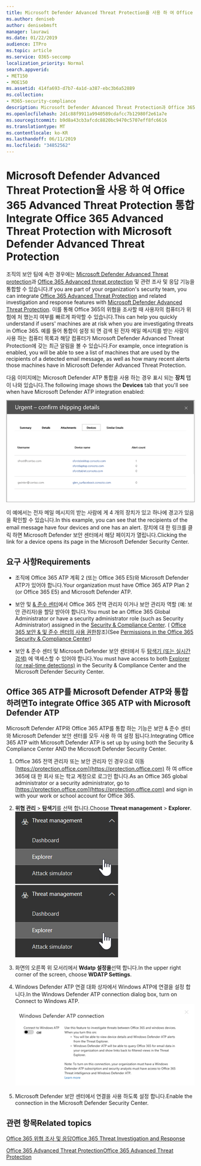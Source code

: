```yaml
---
title: Microsoft Defender Advanced Threat Protection을 사용 하 여 Office 365 Advanced Threat Protection 통합
ms.author: deniseb
author: denisebmsft
manager: laurawi
ms.date: 01/22/2019
audience: ITPro
ms.topic: article
ms.service: O365-seccomp
localization_priority: Normal
search.appverid:
- MET150
- MOE150
ms.assetid: 414fa693-d7b7-4a1d-a387-ebc3b6a52889
ms.collection:
- M365-security-compliance
description: Microsoft Defender Advanced Threat Protection과 Office 365 Advanced Threat Protection을 통합 하 여 보다 자세한 위협 관리 정보를 확인 합니다.
ms.openlocfilehash: 2d1c88f9911a9940589cdafcc7b12980f2e61a7e
ms.sourcegitcommit: b9d8a43cb3afcdc8820bc9470c5707eff8fc6616
ms.translationtype: MT
ms.contentlocale: ko-KR
ms.lasthandoff: 06/11/2019
ms.locfileid: "34852562"
---
```

# <a name="integrate-office-365-advanced-threat-protection-with-microsoft-defender-advanced-threat-protection"></a><span data-ttu-id="5f100-103">Microsoft Defender Advanced Threat Protection을 사용 하 여 Office 365 Advanced Threat Protection 통합</span><span class="sxs-lookup"><span data-stu-id="5f100-103">Integrate Office 365 Advanced Threat Protection with Microsoft Defender Advanced Threat Protection</span></span>

<span data-ttu-id="5f100-104">조직의 보안 팀에 속한 경우에는 [Microsoft Defender Advanced Threat protection](https://docs.microsoft.com/windows/security/threat-protection/microsoft-defender-atp/microsoft-defender-advanced-threat-protection)과 [Office 365 Advanced threat protection](office-365-atp.md) 및 관련 조사 및 응답 기능을 통합할 수 있습니다.</span><span class="sxs-lookup"><span data-stu-id="5f100-104">If you are part of your organization's security team, you can integrate [Office 365 Advanced Threat Protection](office-365-atp.md) and related investigation and response features with [Microsoft Defender Advanced Threat Protection](https://docs.microsoft.com/windows/security/threat-protection/microsoft-defender-atp/microsoft-defender-advanced-threat-protection).</span></span> <span data-ttu-id="5f100-105">이를 통해 Office 365의 위협을 조사할 때 사용자의 컴퓨터가 위험에 처 했는지 여부를 빠르게 파악할 수 있습니다.</span><span class="sxs-lookup"><span data-stu-id="5f100-105">This can help you quickly understand if users' machines are at risk when you are investigating threats in Office 365.</span></span> <span data-ttu-id="5f100-106">예를 들어 통합이 설정 되 면 검색 된 전자 메일 메시지를 받는 사람이 사용 하는 컴퓨터 목록과 해당 컴퓨터가 Microsoft Defender Advanced Threat Protection에 갖는 최근 알림을 볼 수 있습니다.</span><span class="sxs-lookup"><span data-stu-id="5f100-106">For example, once integration is enabled, you will be able to see a list of machines that are used by the recipients of a detected email message, as well as how many recent alerts those machines have in Microsoft Defender Advanced Threat Protection.</span></span>
  
<span data-ttu-id="5f100-107">다음 이미지에는 Microsoft Defender ATP 통합을 사용 하는 경우 표시 되는 **장치** 탭이 나와 있습니다.</span><span class="sxs-lookup"><span data-stu-id="5f100-107">The following image shows the **Devices** tab that you'll see when have Microsoft Defender ATP integration enabled:</span></span>
  
![Microsoft Defender ATP가 사용 하도록 설정 되 면 경고가 포함 된 컴퓨터 목록을 볼 수 있습니다.](media/fec928ea-8f0c-44d7-80b9-a2e0a8cd4e89.PNG)
  
<span data-ttu-id="5f100-109">이 예에서는 전자 메일 메시지의 받는 사람에 게 4 개의 장치가 있고 하나에 경고가 있음을 확인할 수 있습니다.</span><span class="sxs-lookup"><span data-stu-id="5f100-109">In this example, you can see that the recipients of the email message have four devices and one has an alert.</span></span> <span data-ttu-id="5f100-110">장치에 대 한 링크를 클릭 하면 Microsoft Defender 보안 센터에서 해당 페이지가 열립니다.</span><span class="sxs-lookup"><span data-stu-id="5f100-110">Clicking the link for a device opens its page in the Microsoft Defender Security Center.</span></span>
  
## <a name="requirements"></a><span data-ttu-id="5f100-111">요구 사항</span><span class="sxs-lookup"><span data-stu-id="5f100-111">Requirements</span></span>

- <span data-ttu-id="5f100-112">조직에 Office 365 ATP 계획 2 (또는 Office 365 E5)와 Microsoft Defender ATP가 있어야 합니다.</span><span class="sxs-lookup"><span data-stu-id="5f100-112">Your organization must have Office 365 ATP Plan 2 (or Office 365 E5) and Microsoft Defender ATP.</span></span>
    
- <span data-ttu-id="5f100-113">보안 및 [ &amp; 준수 센터](https://protection.office.com)에서 Office 365 전역 관리자 이거나 보안 관리자 역할 (예: 보안 관리자)을 할당 받아야 합니다.</span><span class="sxs-lookup"><span data-stu-id="5f100-113">You must be an Office 365 Global Administrator or have a security administrator role (such as Security Administrator) assigned in the [Security &amp; Compliance Center](https://protection.office.com).</span></span> <span data-ttu-id="5f100-114">( [Office 365 보안 &amp; 및 준수 센터의 사용 권한](permissions-in-the-security-and-compliance-center.md)참조)</span><span class="sxs-lookup"><span data-stu-id="5f100-114">(See [Permissions in the Office 365 Security &amp; Compliance Center](permissions-in-the-security-and-compliance-center.md))</span></span>
    
- <span data-ttu-id="5f100-115">보안 & 준수 센터 및 Microsoft Defender 보안 센터에서 두 [탐색기 (또는 실시간 검색)](threat-explorer.md) 에 액세스할 수 있어야 합니다.</span><span class="sxs-lookup"><span data-stu-id="5f100-115">You must have access to both [Explorer (or real-time detections)](threat-explorer.md) in the Security & Compliance Center and the Microsoft Defender Security Center.</span></span>
    
## <a name="to-integrate-office-365-atp-with-microsoft-defender-atp"></a><span data-ttu-id="5f100-116">Office 365 ATP를 Microsoft Defender ATP와 통합 하려면</span><span class="sxs-lookup"><span data-stu-id="5f100-116">To integrate Office 365 ATP with Microsoft Defender ATP</span></span>

<span data-ttu-id="5f100-117">Microsoft Defender ATP와 Office 365 ATP를 통합 하는 기능은 보안 & 준수 센터와 Microsoft Defender 보안 센터를 모두 사용 하 여 설정 됩니다.</span><span class="sxs-lookup"><span data-stu-id="5f100-117">Integrating Office 365 ATP with Microsoft Defender ATP is set up by using both the Security & Compliance Center AND the Microsoft Defender Security Center.</span></span>
  
1. <span data-ttu-id="5f100-118">Office 365 전역 관리자 또는 보안 관리자 인 경우으로 이동 [https://protection.office.com](https://protection.office.com) 하 여 office 365에 대 한 회사 또는 학교 계정으로 로그인 합니다.</span><span class="sxs-lookup"><span data-stu-id="5f100-118">As an Office 365 global administrator or a security administrator, go to [https://protection.office.com](https://protection.office.com) and sign in with your work or school account for Office 365.</span></span>
    
2. <span data-ttu-id="5f100-119">**위협 관리** \> **탐색기**를 선택 합니다.</span><span class="sxs-lookup"><span data-stu-id="5f100-119">Choose **Threat management** \> **Explorer**.</span></span><br><span data-ttu-id="5f100-120">![위협 관리 메뉴의 탐색기](media/ThreatMgmt-Explorer-nav.png)</span><span class="sxs-lookup"><span data-stu-id="5f100-120">![Explorer in Threat Management menu](media/ThreatMgmt-Explorer-nav.png)</span></span><br>
    
3. <span data-ttu-id="5f100-121">화면의 오른쪽 위 모서리에서 **Wdatp 설정을**선택 합니다.</span><span class="sxs-lookup"><span data-stu-id="5f100-121">In the upper right corner of the screen, choose **WDATP Settings**.</span></span>
    
4. <span data-ttu-id="5f100-122">Windows Defender ATP 연결 대화 상자에서 Windows ATP에 연결을 설정 합니다.</span><span class="sxs-lookup"><span data-stu-id="5f100-122">In the Windows Defender ATP connection dialog box, turn on Connect to Windows ATP.</span></span><br>![Microsoft Defender ATP 연결](media/Explorer-WDATPConnection-dialog.png)<br>
    
5. <span data-ttu-id="5f100-124">Microsoft Defender 보안 센터에서 연결을 사용 하도록 설정 합니다.</span><span class="sxs-lookup"><span data-stu-id="5f100-124">Enable the connection in the Microsoft Defender Security Center.</span></span>

  
## <a name="related-topics"></a><span data-ttu-id="5f100-125">관련 항목</span><span class="sxs-lookup"><span data-stu-id="5f100-125">Related topics</span></span>

[<span data-ttu-id="5f100-126">Office 365 위협 조사 및 응답</span><span class="sxs-lookup"><span data-stu-id="5f100-126">Office 365 Threat Investigation and Response</span></span>](office-365-ti.md)
  
[<span data-ttu-id="5f100-127">Office 365 Advanced Threat Protection</span><span class="sxs-lookup"><span data-stu-id="5f100-127">Office 365 Advanced Threat Protection</span></span>](office-365-atp.md)
  

